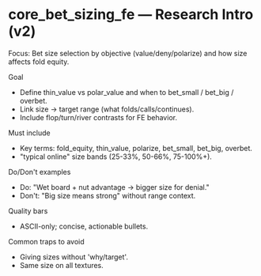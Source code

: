 # core_bet_sizing_fe — Research Intro (v2)

Focus: Bet size selection by objective (value/deny/polarize) and how size affects fold equity.

Goal
- Define thin_value vs polar_value and when to bet_small / bet_big / overbet.
- Link size -> target range (what folds/calls/continues).
- Include flop/turn/river contrasts for FE behavior.

Must include
- Key terms: fold_equity, thin_value, polarize, bet_small, bet_big, overbet.
- "typical online" size bands (25-33%, 50-66%, 75-100%+).

Do/Don't examples
- Do: "Wet board + nut advantage -> bigger size for denial."
- Don't: "Big size means strong" without range context.

Quality bars
- ASCII-only; concise, actionable bullets.

Common traps to avoid
- Giving sizes without 'why/target'.
- Same size on all textures.

